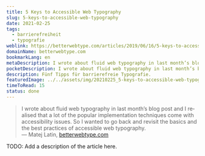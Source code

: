 ```yaml
---
title: 5 Keys to Accessible Web Typography
slug: 5-keys-to-accessible-web-typography
date: 2021-02-25
tags:
  - barrierefreiheit
  - typografie
weblink: https://betterwebtype.com/articles/2019/06/16/5-keys-to-accessible-web-typography/
domainName: betterwebtype.com
bookmarkLang: en
metaDescription: I wrote about fluid web typography in last month’s blog post and I realised that a lot of the popular implementation techniques come with accessibility issues. So I wanted to go back and revisit the basics and the best practices of accessible web typography.
pocketDescription: I wrote about fluid web typography in last month’s blog post and I realised that a lot of the popular implementation techniques come with accessibility issues. So I wanted to go back and revisit the basics and the best practices of accessible web typography.
description: Fünf Tipps für barrierefreie Typografie.
featuredImage: ../../assets/img/20210225_5-keys-to-accessible-web-typography.png
timeToRead: 15
status: done
---
```

<blockquote lang="en">I wrote about fluid web typography in last month’s blog post and I realised that a lot of the popular implementation techniques come with accessibility issues. So I wanted to go back and revisit the basics and the best practices of accessible web typography.
<footer>— Matej Latin, <a href="https://betterwebtype.com/articles/2019/06/16/5-keys-to-accessible-web-typography/">betterwebtype.com</a></footer></blockquote>

TODO: Add a description of the article here.
